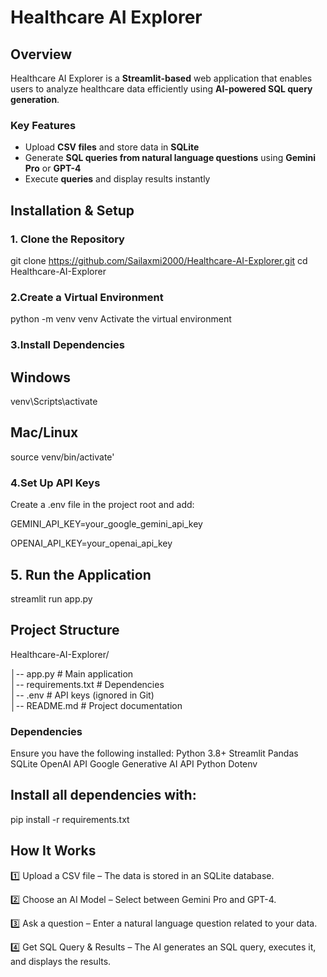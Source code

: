 # Healthcare AI Explorer  

## Overview  
Healthcare AI Explorer is a **Streamlit-based** web application that enables users to analyze healthcare data efficiently using **AI-powered SQL query generation**.  

### Key Features  
- Upload **CSV files** and store data in **SQLite**  
- Generate **SQL queries from natural language questions** using **Gemini Pro** or **GPT-4**  
- Execute **queries** and display results instantly  

## Installation & Setup  

### 1. Clone the Repository  

git clone https://github.com/Sailaxmi2000/Healthcare-AI-Explorer.git
cd Healthcare-AI-Explorer



### 2.Create a Virtual Environment 
python -m venv venv
Activate the virtual environment

### 3.Install Dependencies
## Windows
venv\Scripts\activate

## Mac/Linux
source venv/bin/activate'

### 4.Set Up API Keys

Create a .env file in the project root and add:

GEMINI_API_KEY=your_google_gemini_api_key

OPENAI_API_KEY=your_openai_api_key

## 5. Run the Application
streamlit run app.py

## Project Structure
Healthcare-AI-Explorer/

│-- app.py              # Main application  
│-- requirements.txt    # Dependencies  
│-- .env                # API keys (ignored in Git)  
│-- README.md           # Project documentation

### Dependencies
Ensure you have the following installed:
Python 3.8+
Streamlit
Pandas
SQLite
OpenAI API
Google Generative AI API
Python Dotenv

## Install all dependencies with:
pip install -r requirements.txt

## How It Works
1️⃣ Upload a CSV file – The data is stored in an SQLite database.

2️⃣ Choose an AI Model – Select between Gemini Pro and GPT-4.

3️⃣ Ask a question – Enter a natural language question related to your data.

4️⃣ Get SQL Query & Results – The AI generates an SQL query, executes it, and displays the results.


